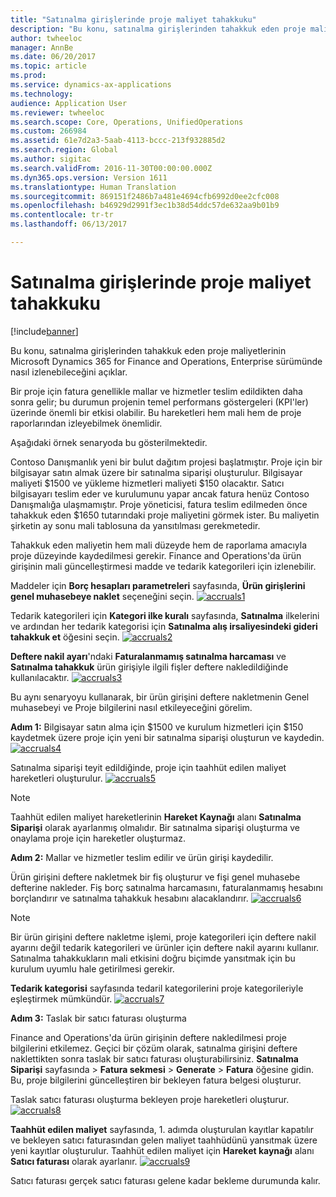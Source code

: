 ```yaml
---
title: "Satınalma girişlerinde proje maliyet tahakkuku"
description: "Bu konu, satınalma girişlerinden tahakkuk eden proje maliyetlerinin Microsoft Dynamics 365 for Finance and Operations, Enterprise sürümünde nasıl izlenebileceğini açıklar."
author: twheeloc
manager: AnnBe
ms.date: 06/20/2017
ms.topic: article
ms.prod: 
ms.service: dynamics-ax-applications
ms.technology: 
audience: Application User
ms.reviewer: twheeloc
ms.search.scope: Core, Operations, UnifiedOperations
ms.custom: 266984
ms.assetid: 61e7d2a3-5aab-4113-bccc-213f932885d2
ms.search.region: Global
ms.author: sigitac
ms.search.validFrom: 2016-11-30T00:00:00.000Z
ms.dyn365.ops.version: Version 1611
ms.translationtype: Human Translation
ms.sourcegitcommit: 869151f2486b7a481e4694cfb6992d0ee2cfc008
ms.openlocfilehash: b46929d2991f3ec1b38d54ddc57de632aa9b01b9
ms.contentlocale: tr-tr
ms.lasthandoff: 06/13/2017

---
```


# <a name="project-cost-accrual-on-purchase-receipts"></a>Satınalma girişlerinde proje maliyet tahakkuku

[!include[banner](../includes/banner.md)]


Bu konu, satınalma girişlerinden tahakkuk eden proje maliyetlerinin Microsoft Dynamics 365 for Finance and Operations, Enterprise sürümünde nasıl izlenebileceğini açıklar. 

Bir proje için fatura genellikle mallar ve hizmetler teslim edildikten daha sonra gelir; bu durumun projenin temel performans göstergeleri (KPI'ler) üzerinde önemli bir etkisi olabilir. Bu hareketleri hem mali hem de proje raporlarından izleyebilmek önemlidir.

Aşağıdaki örnek senaryoda bu gösterilmektedir. 

Contoso Danışmanlık yeni bir bulut dağıtım projesi başlatmıştır. Proje için bir bilgisayar satın almak üzere bir satınalma siparişi oluşturulur. Bilgisayar maliyeti $1500 ve yükleme hizmetleri maliyeti $150 olacaktır. Satıcı bilgisayarı teslim eder ve kurulumunu yapar ancak fatura henüz Contoso Danışmalığa ulaşmamıştır. Proje yöneticisi, fatura teslim edilmeden önce tahakkuk eden $1650 tutarındaki proje maliyetini görmek ister. Bu maliyetin şirketin ay sonu mali tablosuna da yansıtılması gerekmetedir. 

Tahakkuk eden maliyetin hem mali düzeyde hem de raporlama amacıyla proje düzeyinde kaydedilmesi gerekir. Finance and Operations'da ürün girişinin mali güncelleştirmesi madde ve tedarik kategorileri için izlenebilir. 

Maddeler için **Borç hesapları parametreleri** sayfasında, **Ürün girişlerini genel muhasebeye naklet** seçeneğini seçin.
[![accruals1](./media/accruals1-1024x409.png)](./media/accruals1.png) 

Tedarik kategorileri için **Kategori ilke kuralı** sayfasında, **Satınalma** ilkelerini ve ardından her tedarik kategorisi için **Satınalma alış irsaliyesindeki gideri tahakkuk et** öğesini seçin.
[![accruals2](./media/accruals2-1024x569.png)](./media/accruals2.png) 

**Deftere nakil ayarı**'ndaki **Faturalanmamış satınalma harcaması** ve **Satınalma tahakkuk** ürün girişiyle ilgili fişler deftere nakledildiğinde kullanılacaktır.
[![accruals3](./media/accruals3-1024x429.png)](./media/accruals3.png) 

Bu aynı senaryoyu kullanarak, bir ürün girişini deftere nakletmenin Genel muhasebeyi ve Proje bilgilerini nasıl etkileyeceğini görelim. 

**Adım 1:** Bilgisayar satın alma için $1500 ve kurulum hizmetleri için $150 kaydetmek üzere proje için yeni bir satınalma siparişi oluşturun ve kaydedin.
[![accruals4](./media/accruals4-1024x497.png)](./media/accruals4.png) 

Satınalma siparişi teyit edildiğinde, proje için taahhüt edilen maliyet hareketleri oluşturulur. 
[![accruals5](./media/accruals5-1024x219.png)](./media/accruals5.png) 

> [!NOTE]
> Taahhüt edilen maliyet hareketlerinin **Hareket Kaynağı** alanı **Satınalma Siparişi** olarak ayarlanmış olmalıdır. Bir satınalma siparişi oluşturma ve onaylama proje için hareketler oluşturmaz. 

**Adım 2:** Mallar ve hizmetler teslim edilir ve ürün girişi kaydedilir. 

Ürün girişini deftere nakletmek bir fiş oluşturur ve fişi genel muhasebe defterine nakleder. Fiş borç satınalma harcamasını, faturalanmamış hesabını borçlandırır ve satınalma tahakkuk hesabını alacaklandırır. 
[![accruals6](./media/accruals6-1024x214.png)](./media/accruals6.png)

> [!NOTE]
> Bir ürün girişini deftere nakletme işlemi, proje kategorileri için deftere nakil ayarını değil tedarik kategorileri ve ürünler için deftere nakil ayarını kullanır. Satınalma tahakkukların mali etkisini doğru biçimde yansıtmak için bu kurulum uyumlu hale getirilmesi gerekir. 

**Tedarik kategorisi** sayfasında tedaril kategorilerini proje kategorileriyle eşleştirmek mümkündür.
[![accruals7](./media/accruals7-1024x390.png)](./media/accruals7.png)

**Adım 3:** Taslak bir satıcı faturası oluşturma 

Finance and Operations'da ürün girişinin deftere nakledilmesi proje bilgilerini etkilemez. Geçici bir çözüm olarak, satınalma girişini deftere naklettikten sonra taslak bir satıcı faturası oluşturabilirsiniz. **Satınalma Siparişi** sayfasında &gt; **Fatura sekmesi** &gt; **Generate** &gt; **Fatura** öğesine gidin. Bu, proje bilgilerini güncelleştiren bir bekleyen fatura belgesi oluşturur. 

Taslak satıcı faturası oluşturma bekleyen proje hareketleri oluşturur. 
[![accruals8](./media/accruals8-1024x225.png)](./media/accruals8.png) 

**Taahhüt edilen maliyet** sayfasında, 1. adımda oluşturulan kayıtlar kapatılır ve bekleyen satıcı faturasından gelen maliyet taahhüdünü yansıtmak üzere yeni kayıtlar oluşturulur. Taahhüt edilen maliyet için **Hareket kaynağı** alanı **Satıcı faturası** olarak ayarlanır.
[![accruals9](./media/accruals9-1024x200.png)](./media/accruals9.png)

Satıcı faturası gerçek satıcı faturası gelene kadar bekleme durumunda kalır.




